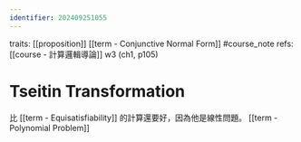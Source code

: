 ```yaml
---
identifier: 202409251055
---
```

traits: [[proposition]] [[term - Conjunctive Normal Form]] #course_note
refs: [[course - 計算邏輯導論]] w3 (ch1, p105)
# Tseitin Transformation
比 [[term - Equisatisfiability]] 的計算還要好，因為他是線性問題。 [[term - Polynomial Problem]]